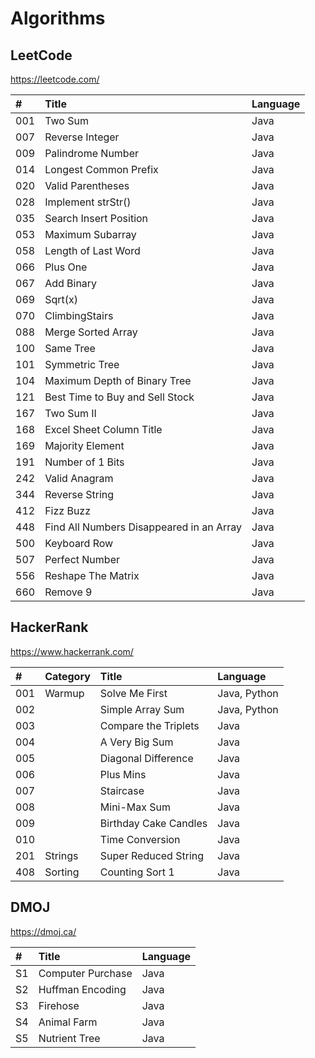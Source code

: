 # Algorithms

## LeetCode
https://leetcode.com/

| #   | Title                                  　　　  | Language |
| :-- | :-------------------------------------------- | :------- |
| 001 | Two Sum                                       | Java     |
| 007 | Reverse Integer                               | Java     |
| 009 | Palindrome Number                             | Java     |
| 014 | Longest Common Prefix                         | Java     |
| 020 | Valid Parentheses                             | Java     |
| 028 | Implement strStr()                            | Java     |
| 035 | Search Insert Position                        | Java     |
| 053 | Maximum Subarray                              | Java     |
| 058 | Length of Last Word                           | Java     |
| 066 | Plus One                                      | Java     |
| 067 | Add Binary                                    | Java     |
| 069 | Sqrt(x)                                       | Java     |
| 070 | ClimbingStairs                                | Java     |
| 088 | Merge Sorted Array                            | Java     |
| 100 | Same Tree                                     | Java     |
| 101 | Symmetric Tree                                | Java     |
| 104 | Maximum Depth of Binary Tree                  | Java     |
| 121 | Best Time to Buy and Sell Stock               | Java     |
| 167 | Two Sum II                                    | Java     |
| 168 | Excel Sheet Column Title                      | Java     |
| 169 | Majority Element                              | Java     |
| 191 | Number of 1 Bits                              | Java     |
| 242 | Valid Anagram                                 | Java     |
| 344 | Reverse String                                | Java     |
| 412 | Fizz Buzz                                     | Java     |
| 448 | Find All Numbers Disappeared in an Array      | Java     |
| 500 | Keyboard Row                                  | Java     |
| 507 | Perfect Number                                | Java     |
| 556 | Reshape The Matrix                            | Java     |
| 660 | Remove 9                                      | Java     |


## HackerRank
https://www.hackerrank.com/

| #   | Category | Title                              | Language     |
| :-- | :------- |:---------------------------------- | :----------- |
| 001 | Warmup   | Solve Me First                     | Java, Python |
| 002 |          | Simple Array Sum                   | Java, Python |
| 003 |          | Compare the Triplets               | Java         |
| 004 |          | A Very Big Sum                     | Java         |
| 005 |          | Diagonal Difference                | Java         |
| 006 |          | Plus Mins                          | Java         |
| 007 |          | Staircase                          | Java         |
| 008 |          | Mini-Max Sum                       | Java         |
| 009 |          | Birthday Cake Candles              | Java         |
| 010 |          | Time Conversion                    | Java         |
| 201 | Strings  | Super Reduced String               | Java         |
| 408 | Sorting  | Counting Sort 1                    | Java         |

## DMOJ
https://dmoj.ca/

| #   | Title                                  　　　  | Language |
| :-- | :-------------------------------------------- | :------- |
| S1  | Computer Purchase                             | Java     |
| S2  | Huffman Encoding                              | Java     |
| S3  | Firehose                                      | Java     |
| S4  | Animal Farm                                   | Java     |
| S5  | Nutrient Tree                                 | Java     |
